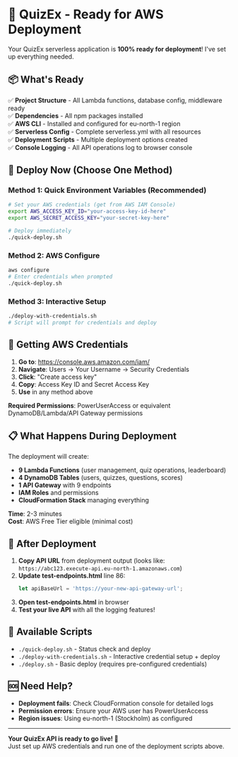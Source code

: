 # 🚀 QuizEx - Ready for AWS Deployment

Your QuizEx serverless application is **100% ready for deployment**! I've set up everything needed.

## 📦 What's Ready

✅ **Project Structure** - All Lambda functions, database config, middleware ready  
✅ **Dependencies** - All npm packages installed  
✅ **AWS CLI** - Installed and configured for eu-north-1 region  
✅ **Serverless Config** - Complete serverless.yml with all resources  
✅ **Deployment Scripts** - Multiple deployment options created  
✅ **Console Logging** - All API operations log to browser console  

## 🚀 Deploy Now (Choose One Method)

### Method 1: Quick Environment Variables (Recommended)
```bash
# Set your AWS credentials (get from AWS IAM Console)
export AWS_ACCESS_KEY_ID="your-access-key-id-here"
export AWS_SECRET_ACCESS_KEY="your-secret-key-here"

# Deploy immediately
./quick-deploy.sh
```

### Method 2: AWS Configure
```bash
aws configure
# Enter credentials when prompted
./quick-deploy.sh
```

### Method 3: Interactive Setup
```bash
./deploy-with-credentials.sh
# Script will prompt for credentials and deploy
```

## 🔑 Getting AWS Credentials

1. **Go to**: https://console.aws.amazon.com/iam/
2. **Navigate**: Users → Your Username → Security Credentials
3. **Click**: "Create access key" 
4. **Copy**: Access Key ID and Secret Access Key
5. **Use** in any method above

**Required Permissions**: PowerUserAccess or equivalent DynamoDB/Lambda/API Gateway permissions

## 📋 What Happens During Deployment

The deployment will create:
- **9 Lambda Functions** (user management, quiz operations, leaderboard)  
- **4 DynamoDB Tables** (users, quizzes, questions, scores)
- **1 API Gateway** with 9 endpoints
- **IAM Roles** and permissions
- **CloudFormation Stack** managing everything

**Time**: 2-3 minutes  
**Cost**: AWS Free Tier eligible (minimal cost)

## 🎯 After Deployment

1. **Copy API URL** from deployment output (looks like: `https://abc123.execute-api.eu-north-1.amazonaws.com`)
2. **Update test-endpoints.html** line 86:
   ```javascript
   let apiBaseUrl = 'https://your-new-api-gateway-url';
   ```
3. **Open test-endpoints.html** in browser
4. **Test your live API** with all the logging features!

## 📁 Available Scripts

- `./quick-deploy.sh` - Status check and deploy
- `./deploy-with-credentials.sh` - Interactive credential setup + deploy  
- `./deploy.sh` - Basic deploy (requires pre-configured credentials)

## 🆘 Need Help?

- **Deployment fails**: Check CloudFormation console for detailed logs
- **Permission errors**: Ensure your AWS user has PowerUserAccess  
- **Region issues**: Using eu-north-1 (Stockholm) as configured

---

**Your QuizEx API is ready to go live! 🚀**  
Just set up AWS credentials and run one of the deployment scripts above.